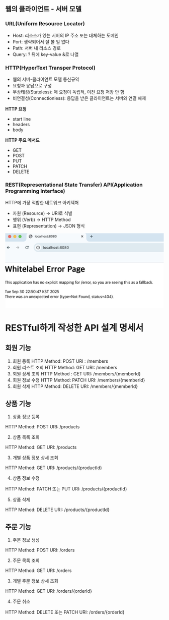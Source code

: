 ## 웹의 클라이언트 - 서버 모델

### URL(Uniform Resource Locator)

- Host: 리소스가 있는 서버의 IP 주소 또는 대체하는 도메인
- Port: 생략되어서 잘 볼 일 없다
- Path: 서버 내 리소스 경로
- Query: ? 뒤에 key-value &로 나열

### HTTP(HyperText Transper Protocol)

- 웹의 서버-클라이언트 모델 통신규약
- 요청과 응답으로 구성
- 무상태성(Stateless): 매 요청이 독립적, 이전 요청 저장 안 함
- 비연결성(Connectionless): 응답을 받은 클라이언트는 서버와 연결 해제

**HTTP 요청**

- start line
- headers
- body

**HTTP 주요 메서드**

- GET
- POST
- PUT
- PATCH
- DELETE

### REST(Representational State Transfer) API(Application Programming Interface)

HTTP에 가장 적합한 네트워크 아키텍처 

- 자원 (Resource) → URI로 식별
- 행위 (Verb) → HTTP Method
- 표현 (Representation) → JSON 형식


![image.png](week1/whitelabel093025.png)

# RESTful하게 작성한 API 설계 명세서

## 회원 기능

1. 회원 등록
HTTP Method: POST
URI : /members
2. 회원 리스트 조회
HTTP Method: GET
URI: /members
3. 회원 상세 조회
HTTP Method : GET
URI: /members/{memberld}
4. 회원 정보 수정
HTTP Method: PATCH
URI: /members/{memberld}
5. 회원 삭제
HTTP Method: DELETE
URI: /members/{memberld}

## **상품 기능**

1. 상품 정보 등록

HTTP Method: POST
URI: /products

2. 상품 목록 조회

HTTP Method: GET
URI: /products

3. 개별 상품 정보 상세 조회

HTTP Method: GET
URI: /products/{productId}

4. 상품 정보 수정

HTTP Method: PATCH 또는 PUT
URI: /products/{productId}

5. 상품 삭제

HTTP Method: DELETE
URI: /products/{productId}

## **주문 기능**

1. 주문 정보 생성

HTTP Method: POST
URI: /orders

2. 주문 목록 조회

HTTP Method: GET
URI: /orders

3. 개별 주문 정보 상세 조회

HTTP Method: GET
URI: /orders/{orderId}

4. 주문 취소

HTTP Method: DELETE 또는 PATCH
URI: /orders/{orderId}
